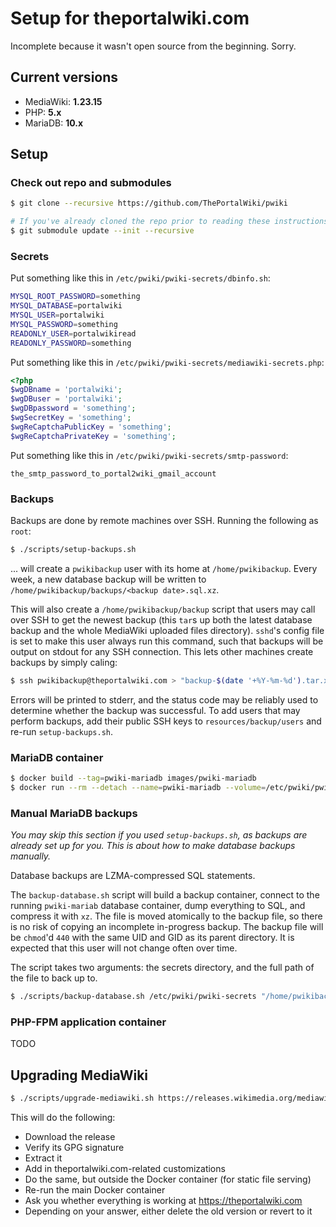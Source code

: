 # Setup for theportalwiki.com

Incomplete because it wasn't open source from the beginning. Sorry.

## Current versions

* MediaWiki: **1.23.15**
* PHP: **5.x**
* MariaDB: **10.x**

## Setup

### Check out repo and submodules

```bash
$ git clone --recursive https://github.com/ThePortalWiki/pwiki

# If you've already cloned the repo prior to reading these instructions:
$ git submodule update --init --recursive
```

### Secrets

Put something like this in `/etc/pwiki/pwiki-secrets/dbinfo.sh`:

```bash
MYSQL_ROOT_PASSWORD=something
MYSQL_DATABASE=portalwiki
MYSQL_USER=portalwiki
MYSQL_PASSWORD=something
READONLY_USER=portalwikiread
READONLY_PASSWORD=something
```

Put something like this in `/etc/pwiki/pwiki-secrets/mediawiki-secrets.php`:

```php
<?php
$wgDBname = 'portalwiki';
$wgDBuser = 'portalwiki';
$wgDBpassword = 'something';
$wgSecretKey = 'something';
$wgReCaptchaPublicKey = 'something';
$wgReCaptchaPrivateKey = 'something';
```

Put something like this in `/etc/pwiki/pwiki-secrets/smtp-password`:

```
the_smtp_password_to_portal2wiki_gmail_account
```

### Backups

Backups are done by remote machines over SSH. Running the following as `root`:

```bash
$ ./scripts/setup-backups.sh
```

... will create a `pwikibackup` user with its home at `/home/pwikibackup`. Every week, a new database backup will be written to `/home/pwikibackup/backups/<backup date>.sql.xz`.

This will also create a `/home/pwikibackup/backup` script that users may call over SSH to get the newest backup (this `tar`s up both the latest database backup and the whole MediaWiki uploaded files directory). `sshd`'s config file is set to make this user always run this command, such that backups will be output on stdout for any SSH connection. This lets other machines create backups by simply caling:

```bash
$ ssh pwikibackup@theportalwiki.com > "backup-$(date '+%Y-%m-%d').tar.xz"
```

Errors will be printed to stderr, and the status code may be reliably used to determine whether the backup was successful. To add users that may perform backups, add their public SSH keys to `resources/backup/users` and re-run `setup-backups.sh`.

### MariaDB container

```bash
$ docker build --tag=pwiki-mariadb images/pwiki-mariadb
$ docker run --rm --detach --name=pwiki-mariadb --volume=/etc/pwiki/pwiki-secrets:/pwiki-secrets --volume=/var/lib/mysql-pwiki:/var/lib/mysql pwiki-mariadb
```

### Manual MariaDB backups

*You may skip this section if you used `setup-backups.sh`, as backups are already set up for you. This is about how to make database backups manually.*

Database backups are LZMA-compressed SQL statements.

The `backup-database.sh` script will build a backup container, connect to the running `pwiki-mariab` database container, dump everything to SQL, and compress it with `xz`. The file is moved atomically to the backup file, so there is no risk of copying an incomplete in-progress backup. The backup file will be `chmod`'d `440` with the same UID and GID as its parent directory. It is expected that this user will not change often over time.

The script takes two arguments: the secrets directory, and the full path of the file to back up to.

```bash
$ ./scripts/backup-database.sh /etc/pwiki/pwiki-secrets "/home/pwikibackup/database-backups/$(date '+%Y-%m-%d').sql.xz"
```

### PHP-FPM application container

TODO

## Upgrading MediaWiki

```bash
$ ./scripts/upgrade-mediawiki.sh https://releases.wikimedia.org/mediawiki/x.xx/mediawiki-x.xx.xx.tar.gz
```

This will do the following:
* Download the release
* Verify its GPG signature
* Extract it
* Add in theportalwiki.com-related customizations
* Do the same, but outside the Docker container (for static file serving)
* Re-run the main Docker container
* Ask you whether everything is working at https://theportalwiki.com
* Depending on your answer, either delete the old version or revert to it
